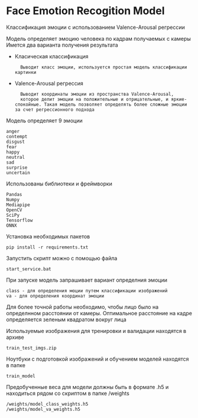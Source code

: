 # Face Emotion Recogition Model

Классификация эмоции с использованием Valence-Arousal регрессии

Модель определяет эмоцию человека по кадрам получаемых с камеры
Имется два варианта получения результата

- Класическая классификация

        Выводит класс эмоции, используется простая модель классификации картинки

- Valence-Arousal регрессия

        Выводит координаты эмоции из пространства Valence-Arousal, 
        которое делит эмоции на положительные и отрицательные, и яркие-спокойные. Такая модель позволяет определять более сложные эмоции за счет регрессионного подхода

Модель определяет 9 эмоции

    anger
    contempt
    disgust
    fear
    happy
    neutral
    sad
    surprise
    uncertain

Использованы библиотеки и фреймворки

    Pandas
    Numpy
    Mediapipe
    OpenCV
    SciPy
    Tensorflow
    ONNX

Установка необходимых пакетов

    pip install -r requirements.txt

Запустить скрипт можно с помощью файла

    start_service.bat

При запуске модель запрашивает вариант определния эмоции

    class - для определения моции путем классификации изображений
    va - для определения координат эмоции

Для более точной работы необходимо, чтобы лицо было на определнном расстоянии от камеры. Оптимальное расстояние на кадре определяется зеленым квадратом вокруг лица

Используемые изображения для тренировки и валидации находятся в архиве

    train_test_imgs.zip

Ноутбуки с подготовкой изображений и обучением моделей находятся в папке

    train_model

Предобученные веса для модели должны быть в формате .h5 и находиться рядом со скриптом в папке /weights

    /weights/model_class_weights.h5
    /weights/model_va_weights.h5